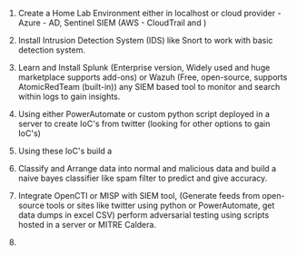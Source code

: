 1. Create a Home Lab Environment either in localhost or cloud provider - Azure - AD, Sentinel SIEM (AWS - CloudTrail and )
2. Install Intrusion Detection System (IDS) like Snort to work with basic detection system.
3. Learn and Install Splunk (Enterprise version, Widely used and huge marketplace supports add-ons) or Wazuh (Free, open-source, supports AtomicRedTeam (built-in)) any SIEM based tool to monitor and search within logs to gain insights.
4. Using either PowerAutomate or custom python script deployed in a server to create IoC's from twitter (looking for other options to gain IoC's)
5. Using these IoC's build a 


1. Classify and Arrange data into normal and malicious data and build a naive bayes classifier like spam filter to predict and give accuracy.

2. Integrate OpenCTI or MISP with SIEM tool, (Generate feeds from open-source tools or sites like twitter using python or PowerAutomate, get data dumps in excel CSV) perform adversarial testing using scripts hosted in a server or MITRE Caldera.
3. 